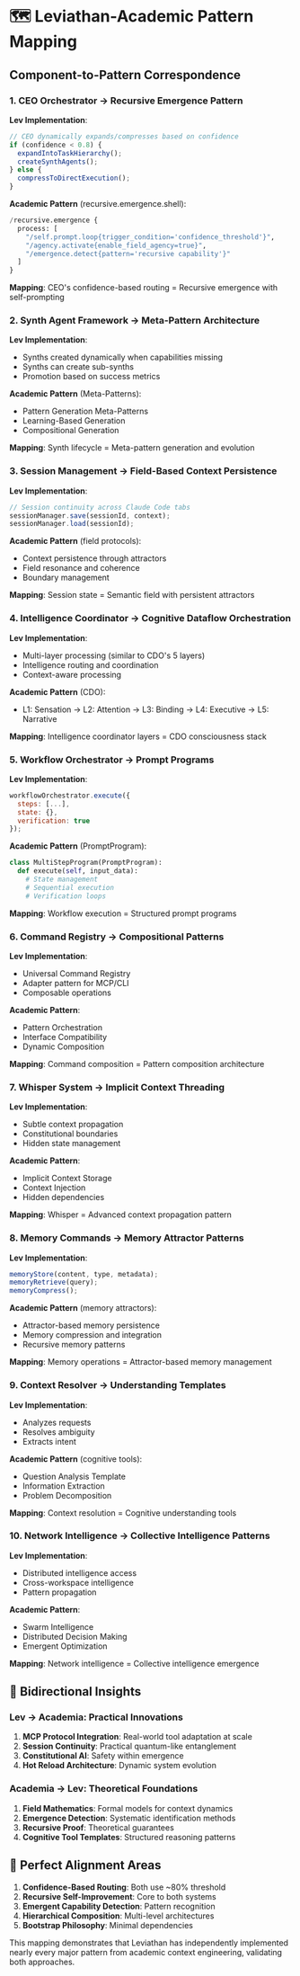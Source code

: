 # 🗺️ Leviathan-Academic Pattern Mapping

## Component-to-Pattern Correspondence

### 1. CEO Orchestrator → Recursive Emergence Pattern

**Lev Implementation**:
```javascript
// CEO dynamically expands/compresses based on confidence
if (confidence < 0.8) {
  expandIntoTaskHierarchy();
  createSynthAgents();
} else {
  compressToDirectExecution();
}
```

**Academic Pattern** (recursive.emergence.shell):
```python
/recursive.emergence {
  process: [
    "/self.prompt.loop{trigger_condition='confidence_threshold'}",
    "/agency.activate{enable_field_agency=true}",
    "/emergence.detect{pattern='recursive capability'}"
  ]
}
```

**Mapping**: CEO's confidence-based routing = Recursive emergence with self-prompting

### 2. Synth Agent Framework → Meta-Pattern Architecture

**Lev Implementation**:
- Synths created dynamically when capabilities missing
- Synths can create sub-synths
- Promotion based on success metrics

**Academic Pattern** (Meta-Patterns):
- Pattern Generation Meta-Patterns
- Learning-Based Generation
- Compositional Generation

**Mapping**: Synth lifecycle = Meta-pattern generation and evolution

### 3. Session Management → Field-Based Context Persistence

**Lev Implementation**:
```javascript
// Session continuity across Claude Code tabs
sessionManager.save(sessionId, context);
sessionManager.load(sessionId);
```

**Academic Pattern** (field protocols):
- Context persistence through attractors
- Field resonance and coherence
- Boundary management

**Mapping**: Session state = Semantic field with persistent attractors

### 4. Intelligence Coordinator → Cognitive Dataflow Orchestration

**Lev Implementation**:
- Multi-layer processing (similar to CDO's 5 layers)
- Intelligence routing and coordination
- Context-aware processing

**Academic Pattern** (CDO):
- L1: Sensation → L2: Attention → L3: Binding → L4: Executive → L5: Narrative

**Mapping**: Intelligence coordinator layers = CDO consciousness stack

### 5. Workflow Orchestrator → Prompt Programs

**Lev Implementation**:
```javascript
workflowOrchestrator.execute({
  steps: [...],
  state: {},
  verification: true
});
```

**Academic Pattern** (PromptProgram):
```python
class MultiStepProgram(PromptProgram):
  def execute(self, input_data):
    # State management
    # Sequential execution
    # Verification loops
```

**Mapping**: Workflow execution = Structured prompt programs

### 6. Command Registry → Compositional Patterns

**Lev Implementation**:
- Universal Command Registry
- Adapter pattern for MCP/CLI
- Composable operations

**Academic Pattern**:
- Pattern Orchestration
- Interface Compatibility
- Dynamic Composition

**Mapping**: Command composition = Pattern composition architecture

### 7. Whisper System → Implicit Context Threading

**Lev Implementation**:
- Subtle context propagation
- Constitutional boundaries
- Hidden state management

**Academic Pattern**:
- Implicit Context Storage
- Context Injection
- Hidden dependencies

**Mapping**: Whisper = Advanced context propagation pattern

### 8. Memory Commands → Memory Attractor Patterns

**Lev Implementation**:
```javascript
memoryStore(content, type, metadata);
memoryRetrieve(query);
memoryCompress();
```

**Academic Pattern** (memory attractors):
- Attractor-based memory persistence
- Memory compression and integration
- Recursive memory patterns

**Mapping**: Memory operations = Attractor-based memory management

### 9. Context Resolver → Understanding Templates

**Lev Implementation**:
- Analyzes requests
- Resolves ambiguity
- Extracts intent

**Academic Pattern** (cognitive tools):
- Question Analysis Template
- Information Extraction
- Problem Decomposition

**Mapping**: Context resolution = Cognitive understanding tools

### 10. Network Intelligence → Collective Intelligence Patterns

**Lev Implementation**:
- Distributed intelligence access
- Cross-workspace intelligence
- Pattern propagation

**Academic Pattern**:
- Swarm Intelligence
- Distributed Decision Making
- Emergent Optimization

**Mapping**: Network intelligence = Collective intelligence emergence

## 🔄 Bidirectional Insights

### Lev → Academia: Practical Innovations
1. **MCP Protocol Integration**: Real-world tool adaptation at scale
2. **Session Continuity**: Practical quantum-like entanglement
3. **Constitutional AI**: Safety within emergence
4. **Hot Reload Architecture**: Dynamic system evolution

### Academia → Lev: Theoretical Foundations
1. **Field Mathematics**: Formal models for context dynamics
2. **Emergence Detection**: Systematic identification methods
3. **Recursive Proof**: Theoretical guarantees
4. **Cognitive Tool Templates**: Structured reasoning patterns

## 🎯 Perfect Alignment Areas

1. **Confidence-Based Routing**: Both use ~80% threshold
2. **Recursive Self-Improvement**: Core to both systems
3. **Emergent Capability Detection**: Pattern recognition
4. **Hierarchical Composition**: Multi-level architectures
5. **Bootstrap Philosophy**: Minimal dependencies

This mapping demonstrates that Leviathan has independently implemented nearly every major pattern from academic context engineering, validating both approaches.